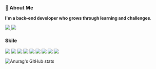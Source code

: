### 👋 About Me

**I'm a back-end developer who grows through learning and challenges.**

<a href="https://myeongdev.tistory.com/" target="_blank">
<img src="https://img.shields.io/badge/Tistory-000000?style=for-the-badge&logo=Tistory&logoColor=white">
</a>

<a href="https://planet-felidae-9c2.notion.site/09416ffb0f5d429f8aa2e24241913e88" target="_blank">
<img src="https://img.shields.io/badge/Notion-ffffff?style=for-the-badge&logo=Notion&logoColor=black">
</a>



### Skile


<img src="https://img.shields.io/badge/JAVA-007396?style=for-the-badge&logo=java&logoColor=white">
<img src="https://img.shields.io/badge/Spring-6DB33F?style=for-the-badge&logo=Spring&logoColor=white">
<img src="https://img.shields.io/badge/Spring Boot-6DB33F?style=for-the-badge&logo=Spring Boot&logoColor=white">
<img src="https://img.shields.io/badge/Spring Security-6DB33F?style=for-the-badge&logo=Spring Security&logoColor=white">
<img src="https://img.shields.io/badge/mysql-4479A1?style=for-the-badge&logo=mysql&logoColor=white">
<img src="https://img.shields.io/badge/Redis-DC382D?style=for-the-badge&logo=Redis&logoColor=white">


<img src="https://img.shields.io/badge/html-E34F26?style=for-the-badge&logo=html5&logoColor=white">
<img src="https://img.shields.io/badge/css-1572B6?style=for-the-badge&logo=css3&logoColor=white">
<img src="https://img.shields.io/badge/JavaScript-F7DF1E?style=for-the-badge&logo=JavaScript&logoColor=white">



![Anurag's GitHub stats](https://github-readme-stats.vercel.app/api?username=MyeoungDev&show_icons=true&theme=radical)

